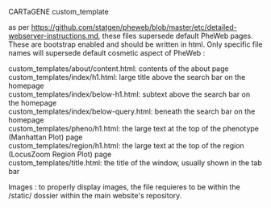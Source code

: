 CARTaGENE custom_template 

as per https://github.com/statgen/pheweb/blob/master/etc/detailed-webserver-instructions.md, these files supersede default PheWeb pages. 
These are bootstrap enabled and should be written in html. Only specific file names will supersede default cosmetic aspect of PheWeb :


  custom_templates/about/content.html: contents of the about page  
  custom_templates/index/h1.html: large title above the search bar on the homepage  
  custom_templates/index/below-h1.html: subtext above the search bar on the homepage  
  custom_templates/index/below-query.html: beneath the search bar on the homepage  
  custom_templates/pheno/h1.html: the large text at the top of the phenotype (Manhattan Plot) page  
  custom_templates/region/h1.html: the large text at the top of the region (LocusZoom Region Plot) page  
  custom_templates/title.html: the title of the window, usually shown in the tab bar  
  
Images : to properly display images, the file requieres to be within the /static/ dossier within the main website's repository.
